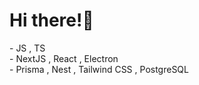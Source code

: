 <h1>Hi there!👋</h1>
  - JS , TS
  <br> - NextJS , React , Electron
  <br> - Prisma , Nest , Tailwind CSS , PostgreSQL

